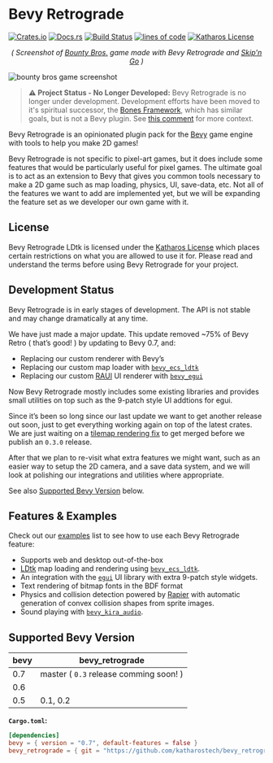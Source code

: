 # Bevy Retrograde

[![Crates.io](https://img.shields.io/crates/v/bevy_retrograde.svg)](https://crates.io/crates/bevy_retrograde)
[![Docs.rs](https://docs.rs/bevy_retrograde/badge.svg)](https://docs.rs/bevy_retrograde)
[![Build Status](https://github.com/katharostech/bevy_retrograde/actions/workflows/rust.yaml/badge.svg)](https://github.com/katharostech/bevy_retrograde/actions/workflows/rust.yaml)
[![lines of code](https://tokei.rs/b1/github/katharostech/bevy_retrograde?category=code)](https://github.com/katharostech/bevy_retrograde)
[![Katharos License](https://img.shields.io/badge/License-Katharos-blue)](https://github.com/katharostech/katharos-license)

<div align="center">
    <em>( Screenshot of <a href="https://katharostech.com/post/bounty-bros-on-web">Bounty Bros.</a> game made with Bevy Retrograde and <a href="https://github.com/katharostech/skipngo">Skip'n Go</a> )</em>
</div>

![bounty bros game screenshot](./doc/bounty_bros.png)

[skipngo]:  https://github.com/katharostech/skipngo

> **⚠️ Project Status - No Longer Developed:** Bevy Retrograde is no longer under development. Development efforts have been moved to it's spiritual successor, the [Bones Framework](https://github.com/fishfolk/bones), which has similar goals, but is not a Bevy plugin. See [this comment](https://github.com/katharostech/bevy_retrograde/issues/80#issuecomment-1771143318) for more context.

Bevy Retrograde is an opinionated plugin pack for the [Bevy][__link0] game engine with tools to help you make 2D games!

Bevy Retrograde is not specific to pixel-art games, but it does include some features that would be particularly useful for pixel games. The ultimate goal is to act as an extension to Bevy that gives you common tools necessary to make a 2D game such as map loading, physics, UI, save-data, etc. Not all of the features we want to add are implemented yet, but we will be expanding the feature set as we developer our own game with it.


## License

Bevy Retrograde LDtk is licensed under the [Katharos License][__link1] which places certain restrictions on what you are allowed to use it for. Please read and understand the terms before using Bevy Retrograde for your project.


## Development Status

Bevy Retrograde is in early stages of development. The API is not stable and may change dramatically at any time.

We have just made a major update. This update removed ~75% of Bevy Retro ( that’s good! ) by updating to Bevy 0.7, and:

 - Replacing our custom renderer with Bevy’s
 - Replacing our custom map loader with [`bevy_ecs_ldtk`][__link2]
 - Replacing our custom [RAUI][__link3] UI renderer with [`bevy_egui`][__link4]

Now Bevy Retrograde mostly includes some existing libraries and provides small utilities on top such as the 9-patch style UI addtions for egui.

Since it’s been so long since our last update we want to get another release out soon, just to get everything working again on top of the latest crates. We are just waiting on a [tilemap rendering fix][__link5] to get merged before we publish an `0.3.0` release.

After that we plan to re-visit what extra features we might want, such as an easier way to setup the 2D camera, and a save data system, and we will look at polishing our integrations and utilities where appropriate.

See also [Supported Bevy Version](#supported-bevy-version) below.


## Features & Examples

Check out our [examples][__link6] list to see how to use each Bevy Retrograde feature:

 - Supports web and desktop out-of-the-box
 - [LDtk][__link7] map loading and rendering using [`bevy_ecs_ldtk`][__link8].
 - An integration with the [`egui`][__link9] UI library with extra 9-patch style widgets.
 - Text rendering of bitmap fonts in the BDF format
 - Physics and collision detection powered by [Rapier][__link10] with automatic generation of convex collision shapes from sprite images.
 - Sound playing with [`bevy_kira_audio`][__link11].


## Supported Bevy Version

| bevy | bevy_retrograde |
| --- | --- |
| 0.7 | master ( `0.3` release comming soon! ) |
| 0.6 |  |
| 0.5 | 0.1, 0.2 |

**`Cargo.toml`:**


```toml
[dependencies]
bevy = { version = "0.7", default-features = false }
bevy_retrograde = { git = "https://github.com/katharostech/bevy_retrograde.git" }
```



 [__link0]: https://bevyengine.org
 [__link1]: https://github.com/katharostech/katharos-license
 [__link10]: https://rapier.rs/
 [__link11]: https://github.com/NiklasEi/bevy_kira_audio
 [__link2]: https://github.com/Trouv/bevy_ecs_ldtk
 [__link3]: https://raui-labs.github.io/raui/
 [__link4]: https://github.com/mvlabat/bevy_egui
 [__link5]: https://github.com/StarArawn/bevy_ecs_tilemap/pull/197
 [__link6]: https://github.com/katharostech/bevy_retrograde/tree/master/examples#bevy-retro-examples
 [__link7]: https://ldtk.io
 [__link8]: https://github.com/Trouv/bevy_ecs_ldtk
 [__link9]: https://github.com/emilk/egui

